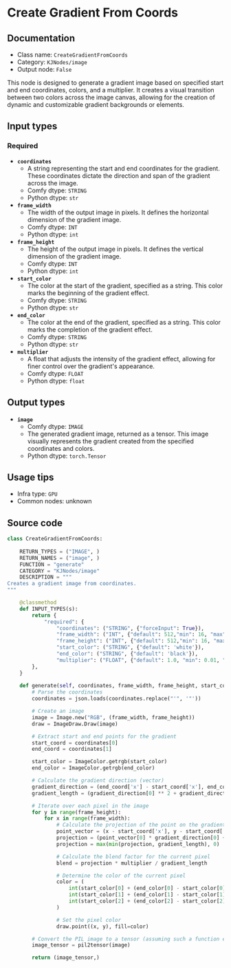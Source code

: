 # Create Gradient From Coords
## Documentation
- Class name: `CreateGradientFromCoords`
- Category: `KJNodes/image`
- Output node: `False`

This node is designed to generate a gradient image based on specified start and end coordinates, colors, and a multiplier. It creates a visual transition between two colors across the image canvas, allowing for the creation of dynamic and customizable gradient backgrounds or elements.
## Input types
### Required
- **`coordinates`**
    - A string representing the start and end coordinates for the gradient. These coordinates dictate the direction and span of the gradient across the image.
    - Comfy dtype: `STRING`
    - Python dtype: `str`
- **`frame_width`**
    - The width of the output image in pixels. It defines the horizontal dimension of the gradient image.
    - Comfy dtype: `INT`
    - Python dtype: `int`
- **`frame_height`**
    - The height of the output image in pixels. It defines the vertical dimension of the gradient image.
    - Comfy dtype: `INT`
    - Python dtype: `int`
- **`start_color`**
    - The color at the start of the gradient, specified as a string. This color marks the beginning of the gradient effect.
    - Comfy dtype: `STRING`
    - Python dtype: `str`
- **`end_color`**
    - The color at the end of the gradient, specified as a string. This color marks the completion of the gradient effect.
    - Comfy dtype: `STRING`
    - Python dtype: `str`
- **`multiplier`**
    - A float that adjusts the intensity of the gradient effect, allowing for finer control over the gradient's appearance.
    - Comfy dtype: `FLOAT`
    - Python dtype: `float`
## Output types
- **`image`**
    - Comfy dtype: `IMAGE`
    - The generated gradient image, returned as a tensor. This image visually represents the gradient created from the specified coordinates and colors.
    - Python dtype: `torch.Tensor`
## Usage tips
- Infra type: `GPU`
- Common nodes: unknown


## Source code
```python
class CreateGradientFromCoords:
    
    RETURN_TYPES = ("IMAGE", )
    RETURN_NAMES = ("image", )
    FUNCTION = "generate"
    CATEGORY = "KJNodes/image"
    DESCRIPTION = """
Creates a gradient image from coordinates.    
"""

    @classmethod
    def INPUT_TYPES(s):
        return {
            "required": {
                "coordinates": ("STRING", {"forceInput": True}),
                "frame_width": ("INT", {"default": 512,"min": 16, "max": 4096, "step": 1}),
                "frame_height": ("INT", {"default": 512,"min": 16, "max": 4096, "step": 1}),
                "start_color": ("STRING", {"default": 'white'}),
                "end_color": ("STRING", {"default": 'black'}),
                "multiplier": ("FLOAT", {"default": 1.0, "min": 0.01, "max": 100.0, "step": 0.01}),
        },
    } 
    
    def generate(self, coordinates, frame_width, frame_height, start_color, end_color, multiplier):
        # Parse the coordinates
        coordinates = json.loads(coordinates.replace("'", '"'))

        # Create an image
        image = Image.new("RGB", (frame_width, frame_height))
        draw = ImageDraw.Draw(image)

        # Extract start and end points for the gradient
        start_coord = coordinates[0]
        end_coord = coordinates[1]

        start_color = ImageColor.getrgb(start_color)
        end_color = ImageColor.getrgb(end_color)

        # Calculate the gradient direction (vector)
        gradient_direction = (end_coord['x'] - start_coord['x'], end_coord['y'] - start_coord['y'])
        gradient_length = (gradient_direction[0] ** 2 + gradient_direction[1] ** 2) ** 0.5

        # Iterate over each pixel in the image
        for y in range(frame_height):
            for x in range(frame_width):
                # Calculate the projection of the point on the gradient line
                point_vector = (x - start_coord['x'], y - start_coord['y'])
                projection = (point_vector[0] * gradient_direction[0] + point_vector[1] * gradient_direction[1]) / gradient_length
                projection = max(min(projection, gradient_length), 0)  # Clamp the projection value

                # Calculate the blend factor for the current pixel
                blend = projection * multiplier / gradient_length 

                # Determine the color of the current pixel
                color = (
                    int(start_color[0] + (end_color[0] - start_color[0]) * blend),
                    int(start_color[1] + (end_color[1] - start_color[1]) * blend),
                    int(start_color[2] + (end_color[2] - start_color[2]) * blend)
                )

                # Set the pixel color
                draw.point((x, y), fill=color)

        # Convert the PIL image to a tensor (assuming such a function exists in your context)
        image_tensor = pil2tensor(image)

        return (image_tensor,)

```
